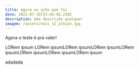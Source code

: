 ```yaml
---
title: Agora eu acho que foi
date: 2022-07-16T23:45:56.230Z
description: Uma descrição qualquer
imagem: /assets/nois_s2_albion.jpg
---
```

Agora o teste é pra valer!

LORem ipsum LORem ipsumLORem ipsumLORem ipsumLORem ipsumLORem ipsumLORem ipsumLORem ipsum

adadada